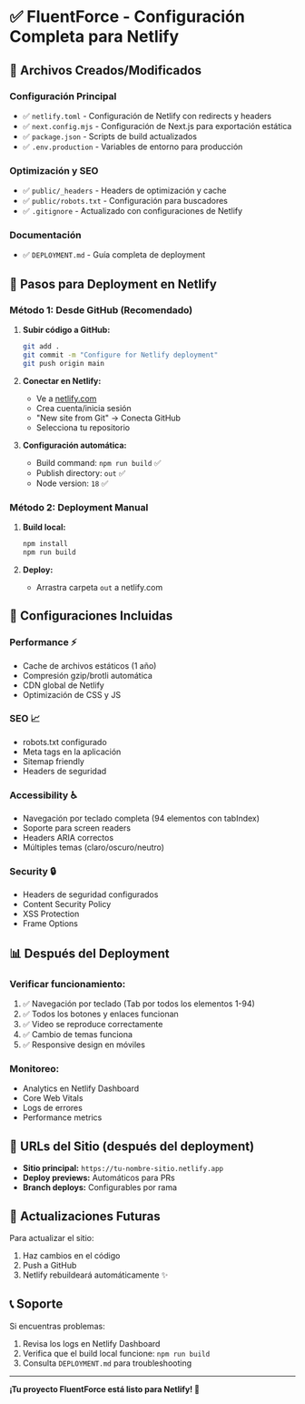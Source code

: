 # ✅ FluentForce - Configuración Completa para Netlify

## 📁 Archivos Creados/Modificados

### Configuración Principal
- ✅ `netlify.toml` - Configuración de Netlify con redirects y headers
- ✅ `next.config.mjs` - Configuración de Next.js para exportación estática
- ✅ `package.json` - Scripts de build actualizados
- ✅ `.env.production` - Variables de entorno para producción

### Optimización y SEO
- ✅ `public/_headers` - Headers de optimización y cache
- ✅ `public/robots.txt` - Configuración para buscadores
- ✅ `.gitignore` - Actualizado con configuraciones de Netlify

### Documentación
- ✅ `DEPLOYMENT.md` - Guía completa de deployment

## 🚀 Pasos para Deployment en Netlify

### Método 1: Desde GitHub (Recomendado)

1. **Subir código a GitHub:**
   ```bash
   git add .
   git commit -m "Configure for Netlify deployment"
   git push origin main
   ```

2. **Conectar en Netlify:**
   - Ve a [netlify.com](https://netlify.com)
   - Crea cuenta/inicia sesión
   - "New site from Git" → Conecta GitHub
   - Selecciona tu repositorio

3. **Configuración automática:**
   - Build command: `npm run build` ✅
   - Publish directory: `out` ✅
   - Node version: `18` ✅

### Método 2: Deployment Manual

1. **Build local:**
   ```bash
   npm install
   npm run build
   ```

2. **Deploy:**
   - Arrastra carpeta `out` a netlify.com

## 🔧 Configuraciones Incluidas

### Performance ⚡
- Cache de archivos estáticos (1 año)
- Compresión gzip/brotli automática
- CDN global de Netlify
- Optimización de CSS y JS

### SEO 📈
- robots.txt configurado
- Meta tags en la aplicación
- Sitemap friendly
- Headers de seguridad

### Accessibility ♿
- Navegación por teclado completa (94 elementos con tabIndex)
- Soporte para screen readers
- Headers ARIA correctos
- Múltiples temas (claro/oscuro/neutro)

### Security 🔒
- Headers de seguridad configurados
- Content Security Policy
- XSS Protection
- Frame Options

## 📊 Después del Deployment

### Verificar funcionamiento:
1. ✅ Navegación por teclado (Tab por todos los elementos 1-94)
2. ✅ Todos los botones y enlaces funcionan
3. ✅ Video se reproduce correctamente
4. ✅ Cambio de temas funciona
5. ✅ Responsive design en móviles

### Monitoreo:
- Analytics en Netlify Dashboard
- Core Web Vitals
- Logs de errores
- Performance metrics

## 🎯 URLs del Sitio (después del deployment)

- **Sitio principal:** `https://tu-nombre-sitio.netlify.app`
- **Deploy previews:** Automáticos para PRs
- **Branch deploys:** Configurables por rama

## 🔄 Actualizaciones Futuras

Para actualizar el sitio:
1. Haz cambios en el código
2. Push a GitHub
3. Netlify rebuildeará automáticamente ✨

## 📞 Soporte

Si encuentras problemas:
1. Revisa los logs en Netlify Dashboard
2. Verifica que el build local funcione: `npm run build`
3. Consulta `DEPLOYMENT.md` para troubleshooting

---

**¡Tu proyecto FluentForce está listo para Netlify! 🎉**
